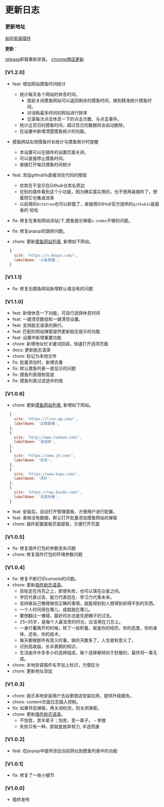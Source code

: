 # 更新日志

### 更新地址

[如何安装插件](https://github.com/OBKoro1/stop-mess-around/wiki/%E5%BF%AB%E9%80%9F%E4%B8%8A%E6%89%8B%E4%BB%A5%E5%8F%8A%E4%BD%BF%E7%94%A8%E8%AF%B4%E6%98%8E#%E5%AE%89%E8%A3%85%E6%8F%92%E4%BB%B6)

**更新**：

[release](https://github.com/OBKoro1/stop-mess-around/releases)卸载重新安装。
[chrome商店更新](https://chrome.google.com/webstore/detail/stop-mess-around/gbjbkekbbjbieijpebieifkmahlagncm/related?hl=zh-CN)

### [V1.2.0]

<!-- TODO: 修改readme文档以及github快手上手文档。 -->
<!-- TODO:  添加浪费时间的弹窗提示 -->
<!-- TODO: 三个月内摸鱼时间统计 -->
<!-- TODO: gif图 -->
<!-- TODO: 关闭设置 -->
<!-- TODO: 每天休息一下点击次数统计 -->
<!-- TODO: 查看点击摸鱼时长详情 具体点击哪些摸鱼时长 -->
<!-- TODO: 记录当天时间 每天运行到零点后 第二天清零 -->
<!-- TODO: 旁边有摸鱼时间再流动  -->

* feat: 增加网站摸鱼时间统计
  * 统计每天各个网站的休息时间。
    * 提前关闭摸鱼网站可以返回剩余的摸鱼时间，做到精准统计摸鱼时间。
    * 对消耗最多时间的网站进行排序
    * 记录每次点击休息一下的点击次数、与点击事件。
  * 统计近百日的摸鱼时间，超过百日的数据将会自动删除。
  * 在设置中新增清楚摸鱼统计的功能。

* 摸鱼网站右侧摸鱼时长统计与摸鱼倒计时提醒
  * 本设置可以在插件的设置页面关闭。 
  * 可以直接停止摸鱼时间。
  * 直接打开每日摸鱼时间统计
  

* feat: 添加github1s直接浏览代码的按钮
    * 优势在于显示在Github仓库名旁边
    * 在别的插件看到这个小功能，因为确实蛮实用的，也不想再装插件了，想着把它也集成进来
    * 以前用的`Octotree`也可以卸载了，直接用GitHub官方提供的`github1s`是最香的 哈哈
* fix: 修复在某些网站(B站)下,摸鱼提示弹窗`z-index`不够的问题。
* fix: 修复popup的跳转问题。
* chore: 更新[摸鱼网站列表](https://github.com/OBKoro1/stop-mess-around/blob/master/src/utils/Default.js), 新增如下网站。

```js
  {
    site: 'https://v.douyu.com/',
    labelName: '斗鱼录播',
  }
```

### [V1.1.1]

* fix: 修复旧摸鱼网站新增默认值没有的问题

### [V1.1.0]


* feat: 新增休息一下功能，可自行选择休息时间
* feat:  一键清空数组和一键清空设置。
* feat: 支持励志语录的换行。
* feat: 匹配的网站弹窗提供更新励志提示的功能
* feat: 设置中新增重置功能
* chore: 新增地址栏关键词回调，快速打开选项页面
* docs: 更新励志语录
* chore: 标记为本地文件
* fix: 批量添加时，新增去重
* fix: 默认摸鱼列表一直显示的问题
* fix: 摸鱼列表限制高度
* fix: 摸鱼列表过滤选中的值

### [V1.0.6]

* chore: 更新[摸鱼网站列表](https://github.com/OBKoro1/stop-mess-around/blob/master/src/utils/Default.js), 新增如下网站。
```js
  {
    site: 'https://live.qq.com/',
    labelName: '企鹅直播',
  },
  {
    site: 'http://www.taobao.com/',
    labelName: '淘宝网',
  },
  {
    site: 'https://www.jd.com/',
    labelName: '京东',
  },
  {
    site: 'https://www.hupu.com/',
    labelName: '虎扑',
  },
  {
    site: 'https://top.baidu.com/',
    labelName: '百度热搜',
  }
```
* feat: 安装后，自动打开管理面板，方便用户进行配置。
* feat: 表格没有数据，默认打开批量添加摸鱼网站的弹窗
* chore: 插件配置面板页面提取，方便打开页面

### [V1.0.5]

* fix: 修复插件打包的参数丢失问题
* chore: 修复插件打包的环境参数问题

### [V1.0.4]

* fix: 修复不断打印console的问题。
* chore: 更新[插件励志语录](https://github.com/OBKoro1/stop-mess-around/blob/master/src/utils/Default.js)。
    * 目标定在月亮之上，即使失败，也可以落在众星之间。
    * 学历代表过去、能力代表现在、学习力代表未来。
    * 坚持做自己懒得做但正确的事情，就能得到别人想得到却得不到的东西。
    * 一个人时间用在哪儿，成就就在哪儿。
    * 要想翻过一堵墙，最好的办法是先把帽子扔过去。
    * 25~35岁，是每个人最宝贵的时光，应该用在刀刃上。
    * 一身行囊离开的时候，除了一些积蓄，就是你的经历，你的态度，你的身体，还有，你的技术。
    * 每天都做那件有意义的事，做的天数多了，人生就有意义了。
    * 识别高收益，长半衰期的知识。
    * 生活由许许多多小的选择组成，每个选择都倾向于舒服的，最终将一事无成。
* chore: 本地安装插件名字加上标识，方便区分
* chore: 更新地址添加

### [V1.0.3]

* chore: 提示本地安装用户去谷歌商店安装应用，提供升级服务。
* chore: content页面日志插入控制。
* fix: 如果开启弹窗，再关闭检测，则关闭弹窗。
* chore: 更新[插件励志语录](https://github.com/OBKoro1/stop-mess-around/blob/master/src/utils/Default.js)。
    * 不怕苦，苦半辈子；怕苦，苦一辈子。 - 李敖
    * 失败只有一种，那就是放弃努力, 半途而废

### [V1.0.2]

* feat: 在popup中提供添加当前网址到摸鱼列表中的功能

### [V1.0.1]

* fix: 修复了一些小细节

### [V1.0.0]

* 插件发布